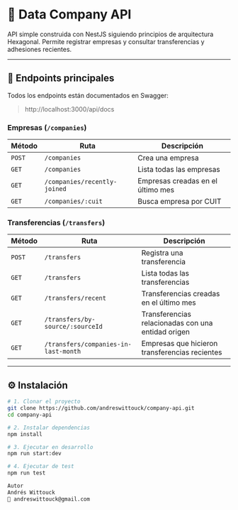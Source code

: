 # 💼 Data Company API

API simple construida con NestJS siguiendo principios de arquitectura Hexagonal. Permite registrar empresas y consultar transferencias y adhesiones recientes.

---

## 🚀 Endpoints principales

Todos los endpoints están documentados en Swagger:

> http://localhost:3000/api/docs

### Empresas (`/companies`)

| Método | Ruta                         | Descripción                       |
| ------ | ---------------------------- | --------------------------------- |
| `POST` | `/companies`                 | Crea una empresa                  |
| `GET`  | `/companies`                 | Lista todas las empresas          |
| `GET`  | `/companies/recently-joined` | Empresas creadas en el último mes |
| `GET`  | `/companies/:cuit`           | Busca empresa por CUIT            |

### Transferencias (`/transfers`)

| Método | Ruta                                 | Descripción                                        |
| ------ | ------------------------------------ | -------------------------------------------------- |
| `POST` | `/transfers`                         | Registra una transferencia                         |
| `GET`  | `/transfers`                         | Lista todas las transferencias                     |
| `GET`  | `/transfers/recent`                  | Transferencias creadas en el último mes            |
| `GET`  | `/transfers/by-source/:sourceId`     | Transferencias relacionadas con una entidad origen |
| `GET`  | `/transfers/companies-in-last-month` | Empresas que hicieron transferencias recientes     |

---

## ⚙️ Instalación

```bash
# 1. Clonar el proyecto
git clone https://github.com/andreswittouck/company-api.git
cd company-api

# 2. Instalar dependencias
npm install

# 3. Ejecutar en desarrollo
npm run start:dev

# 4. Ejecutar de test
npm run test

Autor
Andrés Wittouck
📧 andreswittouck@gmail.com
```
